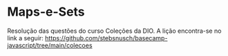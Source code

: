 # Maps-e-Sets
Resolução das questões do curso Coleções da DIO. A lição encontra-se no link a seguir: https://github.com/stebsnusch/basecamp-javascript/tree/main/colecoes
